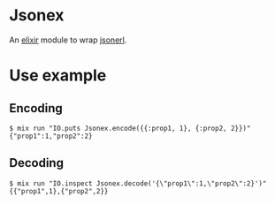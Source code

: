 # Jsonex

An [elixir](http://elixir-lang.org/) module to wrap [jsonerl](https://github.com/lambder/jsonerl).

# Use example

## Encoding

    $ mix run "IO.puts Jsonex.encode({{:prop1, 1}, {:prop2, 2}})"
    {"prop1":1,"prop2":2}

## Decoding

    $ mix run "IO.inspect Jsonex.decode('{\"prop1\":1,\"prop2\":2}')"
    {{"prop1",1},{"prop2",2}}

